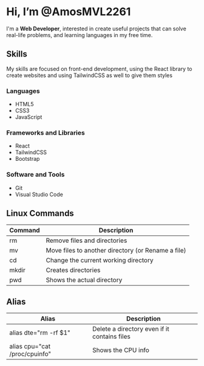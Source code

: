 # Hi, I’m @AmosMVL2261

I'm a **Web Developer**, interested in create useful projects that can solve real-life problems, and learning languages in my free time.

## Skills

My skills are focused on front-end development, using the React library to create websites and using TailwindCSS as well to give them styles

### Languages

* HTML5 
* CSS3 
* JavaScript

### Frameworks and Libraries

* React 
* TailwindCSS 
* Bootstrap

### Software and Tools

* Git 
* Visual Studio Code

## Linux Commands

| Command | Description |
| ------- | ----------- |
| rm | Remove files and directories |
| mv | Move files to another directory (or Rename a file) |
| cd | Change the current working directory |
| mkdir | Creates directories |
| pwd | Shows the actual directory |

## Alias

| Alias | Description |
| ----- | ----------- |
| alias dte="rm -rf $1" | Delete a directory even if it contains files  |
| alias cpu="cat /proc/cpuinfo" | Shows the CPU info |